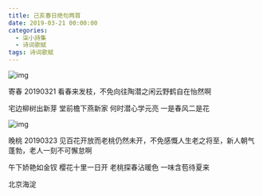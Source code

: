 ```yaml
---
title: 己亥春日绝句两首
date: 2019-03-21 00:00:00
categories:
  - 柒小詩集
  - 诗词歌赋
tags: 诗词歌赋
---
```


![img](/imgs/1553425183740.jpg)

寄春
20190321
看春来发枝，不免向往陶潜之闲云野鹤自在怡然啊

宅边柳树出新芽
堂前檐下燕新家
何时潜心学元亮
一是春风二是花

![img](/imgs/1553425127412.jpg)

晚桃
20190323
见百花开放而老桃仍然未开，不免感慨人生老之将至，新人朝气蓬勃，老人一刻不可懈怠啊

午下娇艳如金钗
樱花十里一日开
老桃探春沾暖色
一味含苞待夏来

北京海淀